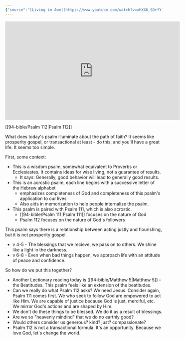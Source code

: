 ```yaml
---
{"source":"[Living in Awe](https://www.youtube.com/watch?v=xHXX6_SDrfY)","clipped":"2023-02-05","dg-publish":true,"grade":2,"context":"Personal","type":"Resource","status":"Evergreen","topic":["Sermon"],"dateCreated":"2023-08-09","sermonSeries":"2023 Epiphany","permalink":"/sermons/2023-02-05-living-in-awe/","dgPassFrontmatter":true}
---
```



<iframe width="560" height="315" src="https://www.youtube.com/embed/xHXX6_SDrfY" title="YouTube video player" frameborder="0" allow="accelerometer; autoplay; clipboard-write; encrypted-media; gyroscope; picture-in-picture" allowfullscreen></iframe>

[[94-bible/Psalm 112\|Psalm 112]]

What does today's psalm illuminate about the path of faith? It seems like prosperity gospel, or transactional at least - do this, and you'll have a great life. It seems too simple.

First, some context:

* This is a wisdom psalm, somewhat equivalent to Proverbs or Ecclesiastes. It contains ideas for wise living, not a guarantee of results.
    * It says: Generally, good behavior will lead to generally good results.
* This is an acrostic psalm, each line begins with a successive letter of the Hebrew alphabet
    * emphasizes completeness of God and completeness of this psalm's application to our lives
    * Also aids in memorization to help people internalize the psalm.
* This psalm is paired with Psalm 111, which is also acrostic.
    * [[94-bible/Psalm 111\|Psalm 111]] focuses on the nature of God
    * Psalm 112 focuses on the nature of God's followers

This psalm says there is a relationship between acting justly and flourishing, but it is not prosperity gospel.

* v 4-5 - The blessings that we recieve, we pass on to others. We shine like a light in the darkness.
* v 6-8 - Even when bad things happen, we approach life with an attitude of peace and confidence.

So how do we put this together?

* Another Lectionary reading today is [[94-bible/Matthew 5\|Matthew 5]] - the Beatitudes. This psalm feels like an extension of the beatitudes.
* Can we really do what Psalm 112 asks? We need Jesus. Consider again, Psalm 111 comes first. We who seek to follow God are empowered to act like Him. We are capable of justice because God is just, merciful, etc. We mirror God's actions and are shaped by Him.
* We don't do these things to be blessed. We do it as a result of blessings.
* Are we so "heavenly mindind" that we do no earthly good?
* Would others consider us generous? kind? just? compassionate?
* Psalm 112 is not a transactional formula. It's an opportunity. Because we love God, let's change the world.
